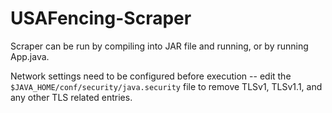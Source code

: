 # USAFencing-Scraper

Scraper can be run by compiling into JAR file and running, or by running App.java.

Network settings need to be configured before execution -- edit the `$JAVA_HOME/conf/security/java.security`
file to remove TLSv1, TLSv1.1, and any other TLS related entries.
